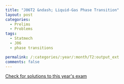 ```yaml
---
title: "J06T2 &ndash; Liquid-Gas Phase Transition"
layout: post
categories:
  - Prelims
  - Problems
tags:
  - Statmech
  - J06
  - phase transitions

permalink: /:categories/:year/:month/T2:output_ext
comments: false
---
```

<object data="2006J2T.pdf" type="application/pdf" width="100%" height="500"></object>
<div class="message"><a href='https://princetonprelim.com/prelim/16/'>Check for solutions to this year's exam</a></div>